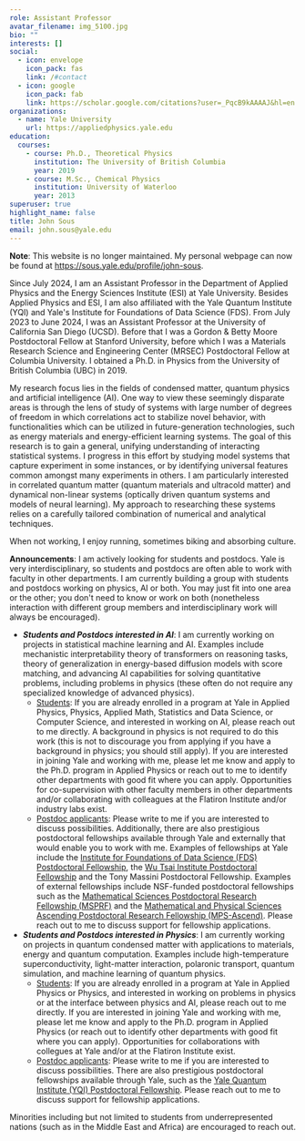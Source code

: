 ```yaml
---
role: Assistant Professor
avatar_filename: img_5100.jpg
bio: ""
interests: []
social:
  - icon: envelope
    icon_pack: fas
    link: /#contact
  - icon: google
    icon_pack: fab
    link: https://scholar.google.com/citations?user=_PqcB9kAAAAJ&hl=en
organizations:
  - name: Yale University
    url: https://appliedphysics.yale.edu
education:
  courses:
    - course: Ph.D., Theoretical Physics
      institution: The University of British Columbia
      year: 2019
    - course: M.Sc., Chemical Physics
      institution: University of Waterloo
      year: 2013
superuser: true
highlight_name: false
title: John Sous
email: john.sous@yale.edu
---
```


**Note**: This website is no longer maintained. My personal webpage can now be found at https://sous.yale.edu/profile/john-sous.

Since July 2024, I am an Assistant Professor in the Department of Applied Physics and the Energy Sciences Institute (ESI) at Yale University. Besides Applied Physics and ESI, I am also affiliated with the Yale Quantum Institute (YQI) and Yale's Institute for Foundations of Data Science (FDS). From July 2023 to June 2024, I was an Assistant Professor at the University of California San Diego (UCSD). Before that I was a Gordon & Betty Moore Postdoctoral Fellow at Stanford University, before which I was a Materials Research Science and Engineering Center (MRSEC) Postdoctoral Fellow at Columbia University. I obtained a Ph.D. in Physics from the University of British Columbia (UBC) in 2019.

My research focus lies in the fields of condensed matter, quantum physics and artificial intelligence (AI).  One way to view these seemingly disparate areas is through the lens of study of systems with large number of degrees of freedom in which correlations act to stabilize novel behavior, with functionalities which can be utilized in future-generation technologies, such as energy materials and energy-efficient learning systems.  The goal of this research is to gain a general, unifying understanding of interacting statistical systems.  I progress in this effort by studying model systems that capture experiment in some instances, or by identifying universal features common amongst many experiments in others. I am particularly interested in correlated quantum matter (quantum materials and ultracold matter) and dynamical non-linear systems (optically driven quantum systems and models of neural learning).  My approach to researching these systems relies on a carefully tailored combination of numerical and analytical techniques.

When not working, I enjoy running, sometimes biking and absorbing culture.

**Announcements**: I am actively looking for students and postdocs. Yale is very interdisciplinary, so students and postdocs are often able to work with faculty in other departments. I am currently building a group with students and postdocs working on physics, AI or both. You may just fit into one area or the other; you don't need to know or work on both (nonetheless interaction with different group members  and interdisciplinary work will always be encouraged).
- ***Students and Postdocs interested in AI***:  I am currently working on projects in statistical machine learning and AI.  Examples include mechanistic interpretability theory of transformers on reasoning tasks, theory of generalization in energy-based diffusion models with score matching, and advancing AI capabilities for solving quantitative problems, including problems in physics (these often do not require any specialized knowledge of advanced physics).
    -  <u>Students</u>: If you are already enrolled in a program at Yale in Applied Physics, Physics, Applied Math, Statistics and Data Science, or Computer Science, and interested in working on AI, please reach out to me directly. A background in physics is not required to do this work (this is not to discourage you from applying if you have a background in physics; you should still apply). If you are interested in joining Yale and working with me, please let me know and apply to the Ph.D. program in Applied Physics or reach out to me to identify other departments with good fit where you can apply. Opportunities for co-supervision with other faculty members in other departments and/or collaborating with colleagues at the Flatiron Institute and/or industry labs exist.
    - <u>Postdoc applicants</u>: Please write to me if you are interested to discuss possibilities. Additionally, there are also prestigious postdoctoral fellowships available through Yale and externally that would enable you to work with me. Examples of fellowships at Yale include the [Institute for Foundations of Data Science (FDS) Postdoctoral Fellowship](https://fds.yale.edu), the [ Wu Tsai Institute Postdoctoral Fellowship](https://wti.yale.edu/initiatives/postdoctoral) and the Tony Massini Postdoctoral Fellowship.  Examples of external fellowships include NSF-funded postdoctoral fellowships such as the [Mathematical Sciences Postdoctoral Research Fellowship (MSPRF)](https://new.nsf.gov/funding/opportunities/msprf-mathematical-sciences-postdoctoral-research-fellowships) and the [Mathematical and Physical Sciences Ascending Postdoctoral Research Fellowship (MPS-Ascend)](https://new.nsf.gov/funding/opportunities/mps-ascend-mathematical-physical-sciences-ascending-postdoctoral). Please reach out to me to discuss support for fellowship applications.
- ***Students and Postdocs interested in Physics***:  I am currently working on projects in quantum condensed matter with applications to materials, energy and quantum computation. Examples include high-temperature superconductivity, light-matter interaction, polaronic transport, quantum simulation, and machine learning of quantum physics.
    - <u>Students</u>: If you are already enrolled in a program at Yale in Applied Physics or Physics, and interested in working on problems in physics or at the interface between physics and AI, please reach out to me directly. If you are interested in joining Yale and working with me, please let me know and apply to the Ph.D. program in Applied Physics (or reach out to identify other departments with good fit where you can apply). Opportunities for collaborations with collegues at Yale and/or at the Flatiron Institute exist.
    - <u>Postdoc applicants</u>: Please write to me if you are interested to discuss possibilities. There are also prestigious postdoctoral fellowships available through Yale, such as the [Yale Quantum Institute (YQI) Postdoctoral Fellowship](https://quantuminstitute.yale.edu/programs-events/yqi-postdoctoral-fellowship-program).  Please reach out to me to discuss support for fellowship applications.

Minorities including but not limited to students from underrepresented nations (such as in the Middle East and Africa) are encouraged to reach out.

